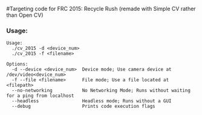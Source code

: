 #Targeting code for FRC 2015: Recycle Rush (remade with Simple CV rather than Open CV)

### Usage:
```
Usage:
  ./cv_2015 -d <device_num>
  ./cv_2015 -f <filename>
  
Options:
  -d --device <device_num>  Device mode; Use camera device at /dev/video<device_num>
  -f --file <filename>      File mode; Use a file located at <filepath>
  --no-networking           No Networking Mode; Runs without waiting for a ping from localhost
  --headless                Headless mode; Runs without a GUI
  --debug                   Prints code execution flags
```
